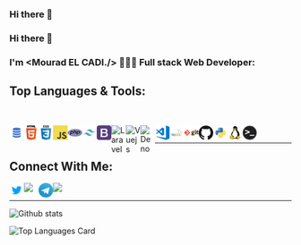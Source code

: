 ### Hi there 👋
### Hi there 👋

### I'm \<Mourad EL CADI./\> 👨🏻‍💻 Full stack Web Developer:

## Top Languages & Tools:

<br>

<p><a target="_blank" rel="noopener noreferrer" href="https://raw.githubusercontent.com/github/explore/80688e429a7d4ef2fca1e82350fe8e3517d3494d/topics/sql/sql.png"><img align="left" alt="HTML5" width="26px" src="https://raw.githubusercontent.com/github/explore/80688e429a7d4ef2fca1e82350fe8e3517d3494d/topics/sql/sql.png" style="max-width:100%;"></a></p>
<p><a target="_blank" rel="noopener noreferrer" href="https://raw.githubusercontent.com/github/explore/80688e429a7d4ef2fca1e82350fe8e3517d3494d/topics/html/html.png"><img align="left" alt="HTML5" width="26px" src="https://raw.githubusercontent.com/github/explore/80688e429a7d4ef2fca1e82350fe8e3517d3494d/topics/html/html.png" style="max-width:100%;"></a></p>
<p><a target="_blank" rel="noopener noreferrer" href="https://raw.githubusercontent.com/github/explore/80688e429a7d4ef2fca1e82350fe8e3517d3494d/topics/css/css.png"><img align="left" alt="CSS3" width="26px" src="https://raw.githubusercontent.com/github/explore/80688e429a7d4ef2fca1e82350fe8e3517d3494d/topics/css/css.png" style="max-width:100%;"></a></p>
<p><a target="_blank" rel="noopener noreferrer" href="https://raw.githubusercontent.com/github/explore/80688e429a7d4ef2fca1e82350fe8e3517d3494d/topics/javascript/javascript.png"><img align="left" alt="Terminal" width="26px" src="https://raw.githubusercontent.com/github/explore/80688e429a7d4ef2fca1e82350fe8e3517d3494d/topics/javascript/javascript.png" style="max-width:100%;"></a></p>
<p><a target="_blank" rel="noopener noreferrer" href="https://raw.githubusercontent.com/github/explore/80688e429a7d4ef2fca1e82350fe8e3517d3494d/topics/php/php.png"><img align="left" alt="Terminal" width="26px" src="https://raw.githubusercontent.com/github/explore/80688e429a7d4ef2fca1e82350fe8e3517d3494d/topics/php/php.png" style="max-width:100%;"></a></p>
<p><a target="_blank" rel="noopener noreferrer" href="https://raw.githubusercontent.com/github/explore/80688e429a7d4ef2fca1e82350fe8e3517d3494d/topics/tailwind/tailwind.png"><img align="left" alt="Terminal" width="26px" src="https://raw.githubusercontent.com/github/explore/80688e429a7d4ef2fca1e82350fe8e3517d3494d/topics/tailwind/tailwind.png" style="max-width:100%;"></a></p>
<p><a target="_blank" rel="noopener noreferrer" href="https://raw.githubusercontent.com/github/explore/80688e429a7d4ef2fca1e82350fe8e3517d3494d/topics/bootstrap/bootstrap.png"><img align="left" alt="Terminal" width="26px" src="https://raw.githubusercontent.com/github/explore/80688e429a7d4ef2fca1e82350fe8e3517d3494d/topics/bootstrap/bootstrap.png" style="max-width:100%;"></a></p>
<p><a target="_blank" rel="noopener noreferrer" href="https://camo.githubusercontent.com/65b109b4158db0a81e6d9920b9f0d6bf0617ba825e9ce3189b4353ea975b4069/68747470733a2f2f6c61726176656c2e636f6d2f696d672f6c6f676f6d61726b2e6d696e2e737667"><img align="left" alt="Laravel" width="26px" src="https://camo.githubusercontent.com/65b109b4158db0a81e6d9920b9f0d6bf0617ba825e9ce3189b4353ea975b4069/68747470733a2f2f6c61726176656c2e636f6d2f696d672f6c6f676f6d61726b2e6d696e2e737667" data-canonical-src="https://laravel.com/img/logomark.min.svg" style="max-width:100%;"></a></p>
<p><a target="_blank" rel="noopener noreferrer" href="https://camo.githubusercontent.com/680e18c1b990fe3ad0fdea205821e128dda61434b260aa292982c958388b7888/68747470733a2f2f7777772e696465656d617469632e636f6d2f77702d636f6e74656e742f75706c6f6164732f323031382f30352f6c6f676f2d5675652d4a532e706e67"><img align="left" alt="Vuejs" width="26px" src="https://camo.githubusercontent.com/680e18c1b990fe3ad0fdea205821e128dda61434b260aa292982c958388b7888/68747470733a2f2f7777772e696465656d617469632e636f6d2f77702d636f6e74656e742f75706c6f6164732f323031382f30352f6c6f676f2d5675652d4a532e706e67" data-canonical-src="https://www.ideematic.com/wp-content/uploads/2018/05/logo-Vue-JS.png" style="max-width:100%;"></a></p>
<!-- <p><a target="_blank" rel="noopener noreferrer" href="https://camo.githubusercontent.com/06e387be6232fa627bfdb69406603cefe1773ba752f580b4a2d74b29927c444d/68747470733a2f2f726164696f7266612e636f6d2f77702d636f6e74656e742f75706c6f6164732f323031342f30312f776f726470726573732d6c6f676f312e706e67"><img align="left" alt="Wordpress" width="26px" src="https://camo.githubusercontent.com/06e387be6232fa627bfdb69406603cefe1773ba752f580b4a2d74b29927c444d/68747470733a2f2f726164696f7266612e636f6d2f77702d636f6e74656e742f75706c6f6164732f323031342f30312f776f726470726573732d6c6f676f312e706e67" data-canonical-src="https://radiorfa.com/wp-content/uploads/2014/01/wordpress-logo1.png" style="max-width:100%;"></a></p> -->
<!-- <p><a target="_blank" rel="noopener noreferrer" href="https://avatars1.githubusercontent.com/u/751633?s=88&amp;v=4"><img align="left" alt="Joomla" width="26px" src="https://avatars1.githubusercontent.com/u/751633?s=88&amp;v=4" style="max-width:100%;"></a></p> -->
<p><a target="_blank" rel="noopener noreferrer" href="https://camo.githubusercontent.com/f340e4ed50fd57c11a728e39e1a5be9b888a7ebc724faad26ea0506a31298874/68747470733a2f2f75706c6f61642e77696b696d656469612e6f72672f77696b6970656469612f636f6d6d6f6e732f7468756d622f642f64302f50687073746f726d2e706e672f3132303070782d50687073746f726d2e706e67"><img align="left" alt="Deno" width="26px" src="https://camo.githubusercontent.com/f340e4ed50fd57c11a728e39e1a5be9b888a7ebc724faad26ea0506a31298874/68747470733a2f2f75706c6f61642e77696b696d656469612e6f72672f77696b6970656469612f636f6d6d6f6e732f7468756d622f642f64302f50687073746f726d2e706e672f3132303070782d50687073746f726d2e706e67" data-canonical-src="https://upload.wikimedia.org/wikipedia/commons/thumb/d/d0/Phpstorm.png/1200px-Phpstorm.png" style="max-width:100%;"></a></p>
<p><a target="_blank" rel="noopener noreferrer" href="https://raw.githubusercontent.com/github/explore/80688e429a7d4ef2fca1e82350fe8e3517d3494d/topics/visual-studio-code/visual-studio-code.png"><img align="left" alt="visual-studio-code" width="26px" src="https://raw.githubusercontent.com/github/explore/80688e429a7d4ef2fca1e82350fe8e3517d3494d/topics/visual-studio-code/visual-studio-code.png" style="max-width:100%;"></a></p>
<p><a target="_blank" rel="noopener noreferrer" href="https://raw.githubusercontent.com/github/explore/80688e429a7d4ef2fca1e82350fe8e3517d3494d/topics/mysql/mysql.png"><img align="left" alt="MySQL" width="26px" src="https://raw.githubusercontent.com/github/explore/80688e429a7d4ef2fca1e82350fe8e3517d3494d/topics/mysql/mysql.png" style="max-width:100%;"></a></p>
<p><a target="_blank" rel="noopener noreferrer" href="https://raw.githubusercontent.com/github/explore/80688e429a7d4ef2fca1e82350fe8e3517d3494d/topics/git/git.png"><img align="left" alt="Git" width="26px" src="https://raw.githubusercontent.com/github/explore/80688e429a7d4ef2fca1e82350fe8e3517d3494d/topics/git/git.png" style="max-width:100%;"></a></p>
<p><a target="_blank" rel="noopener noreferrer" href="https://raw.githubusercontent.com/github/explore/78df643247d429f6cc873026c0622819ad797942/topics/github/github.png"><img align="left" alt="GitHub" width="26px" src="https://raw.githubusercontent.com/github/explore/78df643247d429f6cc873026c0622819ad797942/topics/github/github.png" style="max-width:100%;"></a></p>
<p><a target="_blank" rel="noopener noreferrer" href="https://raw.githubusercontent.com/github/explore/80688e429a7d4ef2fca1e82350fe8e3517d3494d/topics/python/python.png"><img align="left" alt="Terminal" width="26px" src="https://raw.githubusercontent.com/github/explore/80688e429a7d4ef2fca1e82350fe8e3517d3494d/topics/python/python.png" style="max-width:100%;"></a></p>
<p><a target="_blank" rel="noopener noreferrer" href="https://raw.githubusercontent.com/github/explore/80688e429a7d4ef2fca1e82350fe8e3517d3494d/topics/linux/linux.png"><img align="left" alt="Terminal" width="26px" src="https://raw.githubusercontent.com/github/explore/80688e429a7d4ef2fca1e82350fe8e3517d3494d/topics/linux/linux.png" style="max-width:100%;"></a></p>
<p><a target="_blank" rel="noopener noreferrer" href="https://raw.githubusercontent.com/github/explore/80688e429a7d4ef2fca1e82350fe8e3517d3494d/topics/terminal/terminal.png"><img align="left" alt="Terminal" width="26px" src="https://raw.githubusercontent.com/github/explore/80688e429a7d4ef2fca1e82350fe8e3517d3494d/topics/terminal/terminal.png" style="max-width:100%;"></a></p>

<br>
<hr>

## Connect With Me: 

<a href="https://twitter.com/CadiMourad"><img align="left" width="26px" src="https://raw.githubusercontent.com/github/explore/80688e429a7d4ef2fca1e82350fe8e3517d3494d/topics/twitter/twitter.png" style="max-width:100%;"></a>
<a href="https://www.facebook.com/elcadimourad98/"><img align="left" width="26px" src="https://cdn.jsdelivr.net/npm/simple-icons@v3/icons/facebook.svg" style="max-width:100%;"></a>
<a href="https://t.me/Justmemod"><img align="left" width="26px" src="https://raw.githubusercontent.com/github/explore/80688e429a7d4ef2fca1e82350fe8e3517d3494d/topics/telegram/telegram.png" style="max-width:100%;"></a>
<a href="http://www.linkedin.com/in/mourad-el-cadi"><img align="left" width="26px" src="https://cdn.jsdelivr.net/npm/simple-icons@v3/icons/linkedin.svg" style="max-width:100%;"></a>

<br>
<hr>

![Github stats](https://github-readme-stats.vercel.app/api?username=Modex987&theme=chartreuse-dark&show_icons=true&count_private=true)


![Top Languages Card](https://github-readme-stats.vercel.app/api/top-langs/?username=Modex987)




<!--
**Modex987/Modex987** is a ✨ _special_ ✨ repository because its `README.md` (this file) appears on your GitHub profile.
